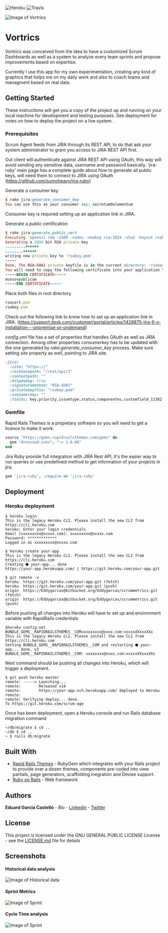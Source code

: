 ![Heroku](http://heroku-badges.herokuapp.com/?app=scrum-agent-sch&root=/)
![Travis](https://travis-ci.org/eddygarcas/AgentAgile.svg?branch=master)


![Image of Vortrics](public/images/voardtrix_logo.png)
# Vortrics

Vortrics was conceived from the idea to have a customized Scrum Dashboards as well as a system to analyze every team sprints and propose improvements based on expertise.

Currently I use this app for my own experimentation, creating any kind of graphics that helps me on my daily work and also to coach teams and managment based on real data.

## Getting Started

These instructions will get you a copy of the project up and running on your local machine for development and testing purposes. See deployment for notes on how to deploy the project on a live system.

### Prerequisites

Scrum Agent feeds from JIRA through its REST API, to do that ask your system administrator to grant you access to JIRA REST API first.

Out client will authenticate against JIRA REST API using OAuth, this way will avoid sending any sensitive data, username and password basically. 'jira-ruby' main page has a complete guide about how to generate all public keys, will need them to connect to JIRA using OAuth (https://github.com/sumoheavy/jira-ruby)

Generate a consumer key
```ruby
$ rake jira:generate_consumer_key
You can use this as your consumer key: secretum0elementum
```
Consumer key is required setting up an application link in JIRA.

Generate a public certification
```ruby
$ rake jira:generate_public_cert
Executing 'openssl req -x509 -nodes -newkey rsa:1024 -sha1 -keyout rsakey.pem -out rsacert.pem'
Generating a 1024 bit RSA private key
.........++++++
........++++++
writing new private key to 'rsakey.pem'
-----
Done. The RSA-SHA1 private keyfile is in the current directory: 'rsakey.pem'.
You will need to copy the following certificate into your application link configuration in Jira:
-----BEGIN CERTIFICATE-----
munus=publicum
-----END CERTIFICATE-----
```
Place both files in root directory
```ruby
rsacert.pem
rsakey.pem
```

Check out the following link to know how to set up an application link in JIRA. (https://support.desk.com/customer/portal/articles/1428875-jira-6-x-installation---onpremise-or-ondemand)

*config.yml* file has a set of properties that handles OAuth as well as JIRA connection. Among other properties *consumerkey* has to be updated with the one generated by *rake:generate_consumer_key* process.
Make sure setting *site* property as well, pointing to JIRA site.
```ruby
:jira:
  :site: "https://"
  :restbasepath: "/rest/api/2"
  :contextpath: ""
  :httpdebug: true
  :signaturemethod: "RSA-SHA1"
  :privatekeyfile: "rsakey.pem"
  :consumerkey: ""
  :fields: key,priority,issuetype,status,componentes,customfield_11382,summary,customfield_11802,timeoriginalestimate,components,description,assignee,created,updated,resolutiondate
```
### Gemfile

Rapid Rails Themes is a propietary software so you will need to get a licence to make it work.
```ruby
source "https://gems.rapidrailsthemes.com/gems" do
  gem "dresssed-ives", "~> 1.0.66"
end
```

Jira Ruby provide full integration with JIRA Rest API, it's the easier way to run queries or use predefined method to get information of your projects in jira.
```ruby
gem 'jira-ruby', :require => 'jira-ruby'
```


## Deployment

### Heroku deployment

```console
$ heroku login
This is the legacy Heroku CLI. Please install the new CLI from https://cli.heroku.com
heroku: Enter your login credentials
Email [xxxxxxxxx@xxxxx.com]: xxxxxxxxx@xxxxx.com
Password: *************
Logged in as xxxxxxxxx@xxxxx.com

$ heroku create your-app
This is the legacy Heroku CLI. Please install the new CLI from https://cli.heroku.com
Creating ⬢ your-app... done
https://your-app.herokuapp.com/ | https://git.heroku.com/your-app.git

$ git remote -v
heroku  https://git.heroku.com/your-app.git (fetch)
heroku  https://git.heroku.com/your-app.git (push)
origin  https://Eddygarcas@bitbucket.org/Eddygarcas/scrummetrics.git (fetch)
origin  https://Eddygarcas@bitbucket.org/Eddygarcas/scrummetrics.git (push)
```

Before pushing all changes into Heroku will have to set up and environment variable with RapidRails credentials
```console
$heroku config:set BUNDLE_GEMS__RAPIDRAILSTHEMES__COM=xxxxxxxx@xxxx.com:xxxxxXXxxxXXx
This is the legacy Heroku CLI. Please install the new CLI from https://cli.heroku.com
Setting BUNDLE_GEMS__RAPIDRAILSTHEMES__COM and restarting ⬢ your-app... done, v3
BUNDLE_GEMS__RAPIDRAILSTHEMES__COM: xxxxxxxx@xxxx.com:xxxxxXXxxxXXx
```

Next command should be pushing all changes into Heroku, which will trigger a deployment.
```console
$ git push heroku master
remote: -----> Launching...
remote:        Released v14
remote:        https://your-app-sch.herokuapp.com/ deployed to Heroku
remote: 
remote: Verifying deploy... done.
To https://git.heroku.com/scrum-age
```
Once has been deployment, open a Heroku console and run Rails database migration command
```console
~/db/migrate $ cd ..
~/db $ cd ..
~ $ rails db:migrate
```

## Built With

* [Rapid Rails Themes](https://rapidrailsthemes.com/) - RubyGem which integrates with your Rails project to provide over a dozen themes, components pre-coded into view partials, page generators, scaffolding inegration and Devise support.
* [Ruby on Rails](https://rubyonrails.org/) - Web framework


## Authors

**Eduard Garcia Castelló** - *Bio* - [Linkedin](https://www.linkedin.com/in/eduard-garcia-castello/) - [Twitter](https://twitter.com/egarciacastello)

## License

This project is licensed under the GNU GENERAL PUBLIC LICENSE License - see the [LICENSE.md](LICENSE.md) file for details

## Screenshots
#### Historical data analysis
![Image of Historical data](public/images/screenshot_5.png)
#### Sprint Metrics
![Image of Sprint](public/images/screenshot_4.png)
#### Cycle Time analysis
![Image of Sprint](public/images/screenshot_3.png)

